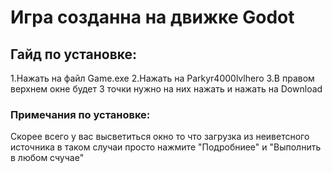 # Игра созданна на движке Godot

## Гайд по установке:
1.Нажать на файл Game.exe
2.Нажать на Parkyr4000lvlhero
3.В правом верхнем окне будет 3 точки нужно на них нажать и нажать на Download
### Примечания по установке:
Скорее всего у вас высветиться окно то что загрузка из неиветсного источника в таком случаи просто нажмите "Подробниее" и "Выполнить в любом счучае"

 
 
